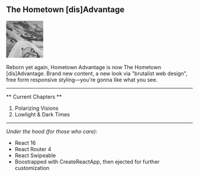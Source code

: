 ## The Hometown [dis]Advantage

![HTA](https://raw.githubusercontent.com/michael-eightnine/hometown-disadvantage/master/public/imgContent/coughinnails.jpg)

Reborn yet again, Hometown Advantage is now The Hometown [dis]Advantage. Brand new content, a new look via "brutalist web design", free form responsive styling—you're gonna like what you see.

---

** Current Chapters **
1. Polarizing Visions
2. Lowlight & Dark Times

---

_Under the hood (for those who care):_
- React 16
- React Router 4
- React Swipeable
- Boostrapped with CreateReactApp, then ejected for further customization
